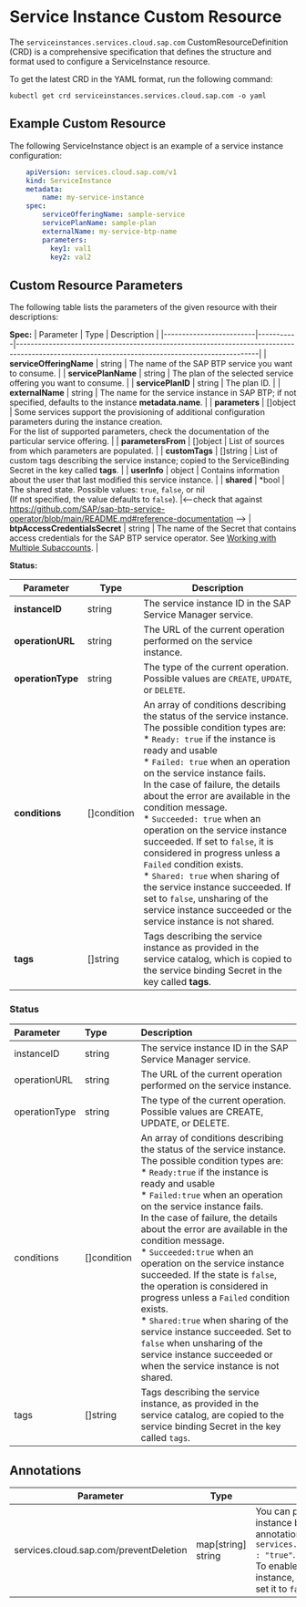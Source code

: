 # Service Instance Custom Resource

The `serviceinstances.services.cloud.sap.com` CustomResourceDefinition (CRD) is a comprehensive specification that defines the structure and format used to configure a ServiceInstance resource.

To get the latest CRD in the YAML format, run the following command:

```shell
kubectl get crd serviceinstances.services.cloud.sap.com -o yaml
```

## Example Custom Resource

The following ServiceInstance object is an example of a service instance configuration:

```yaml
    apiVersion: services.cloud.sap.com/v1
    kind: ServiceInstance
    metadata:
        name: my-service-instance
    spec:
        serviceOfferingName: sample-service
        servicePlanName: sample-plan
        externalName: my-service-btp-name
        parameters:
          key1: val1
          key2: val2
```

## Custom Resource Parameters

The following table lists the parameters of the given resource with their descriptions:

**Spec:**
| Parameter             | Type   | Description                                                                                                                                    |
|-------------------------|-----------|------------------------------------------------------------------------------------------------------------------------------------------------|
| **serviceOfferingName** | string    | The name of the SAP BTP service you want to consume. |
| **servicePlanName**     | string    | The plan of the selected service offering you want to consume. |
| **servicePlanID**        | string   | The plan ID. |
| **externalName**         | string   | The name for the service instance in SAP BTP; if not specified, defaults to the instance **metadata.name**. |
| **parameters**           | []object | Some services support the provisioning of additional configuration parameters during the instance creation.<br/>For the list of supported parameters, check the documentation of the particular service offering. |
| **parametersFrom**       | []object | List of sources from which parameters are populated. |
| **customTags**           | []string | List of custom tags describing the service instance; copied to the ServiceBinding Secret in the key called **tags**. |
| **userInfo**             | object   | Contains information about the user that last modified this service instance. |
| **shared**               | *bool    | The shared state. Possible values: `true`, `false`, or nil <!--shouldn't this be: or none/unknown, no nil in the code --> <br> (If not specified, the value defaults to `false`). |<--check that against https://github.com/SAP/sap-btp-service-operator/blob/main/README.md#reference-documentation -->
| **btpAccessCredentialsSecret** | string   | The name of the Secret that contains access credentials for the SAP BTP service operator. See [Working with Multiple Subaccounts](../03-30-multitenancy.md). |

**Status:**

| Parameter         | Type     | Description                                                                                                   |
|-----------------|---------|-----------------------------------------------------------------------------------------------------------|
| **instanceID**   | string | The service instance ID in the SAP Service Manager service.  |
| **operationURL** | string | The URL of the current operation performed on the service instance.  |
| **operationType** | string | The type of the current operation. Possible values are `CREATE`, `UPDATE`, or `DELETE`. |
| **conditions**   | []condition | An array of conditions describing the status of the service instance.<br/>The possible condition types are:<br>* `Ready: true` if the instance is ready and usable<br/>* `Failed: true` when an operation on the service instance fails.<br/> In the case of failure, the details about the error are available in the condition message.<br>* `Succeeded: true` when an operation on the service instance succeeded. If set to `false`, it is considered in progress unless a `Failed` condition exists.<br>* `Shared: true` when sharing of the service instance succeeded. If set to `false`, unsharing of the service instance succeeded or the service instance is not shared. |
| **tags**       | []string   | Tags describing the service instance as provided in the service catalog, which is copied to the service binding Secret in the key called **tags**.|

### Status
| Parameter         | Type     | Description                                                                                                   |
|:-----------------|:---------|:-----------------------------------------------------------------------------------------------------------|
| instanceID   | string | The service instance ID in the SAP Service Manager service.  |
| operationURL | string | The URL of the current operation performed on the service instance.  |
| operationType   |  string| The type of the current operation. Possible values are CREATE, UPDATE, or DELETE. |
| conditions       | []condition | An array of conditions describing the status of the service instance.<br/>The possible condition types are:<br>* `Ready:true`  if the instance is ready and usable<br/>* `Failed:true` when an operation on the service instance fails.<br/> In the case of failure, the details about the error are available in the condition message.<br>* `Succeeded:true` when an operation on the service instance succeeded. If the state is `false`, the operation is considered in progress unless a `Failed` condition exists.<br>* `Shared:true` when sharing of the service instance succeeded. Set to `false` when unsharing of the service instance succeeded or when the service instance is not shared. |
| tags       | []string | Tags describing the service instance, as provided in the service catalog, are copied to the service binding Secret in the key called `tags`.|

## Annotations

| Parameter         | Type                 | Description                                                                                                                                                                                                     |
|-----------------|---------------------|----------------------------------------------------------------------------------------------------------------------------------------------------------------------------------------------------------------|
| services.cloud.sap.com/preventDeletion   | map[string] string | You can prevent deletion of any service instance by adding the following annotation: `services.cloud.sap.com/preventDeletion : "true"`.<br>To enable back the deletion of the instance, either remove the annotation or set it to `false`. |